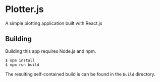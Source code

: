 # Plotter.js

A simple plotting application built with React.js

## Building

Building this app requires Node.js and npm.

```shell
$ npm install
$ npm run build
```

The resulting self-contained build is can be found in the `build` directory.

